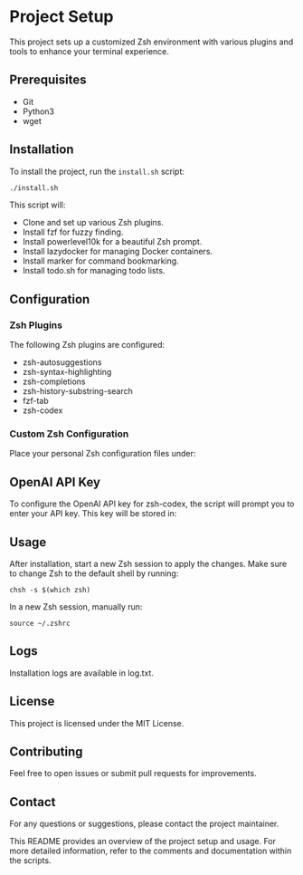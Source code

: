 # Project Setup

This project sets up a customized Zsh environment with various plugins and tools to enhance your terminal experience.

## Prerequisites

- Git
- Python3
- wget

## Installation

To install the project, run the `install.sh` script:

```sh
./install.sh
```
This script will:

- Clone and set up various Zsh plugins.
- Install fzf for fuzzy finding.
- Install powerlevel10k for a beautiful Zsh prompt.
- Install lazydocker for managing Docker containers.
- Install marker for command bookmarking.
- Install todo.sh for managing todo lists.

## Configuration

### Zsh Plugins
The following Zsh plugins are configured:

- zsh-autosuggestions
- zsh-syntax-highlighting
- zsh-completions
- zsh-history-substring-search
- fzf-tab
- zsh-codex

### Custom Zsh Configuration
Place your personal Zsh configuration files under:

## OpenAI API Key
To configure the OpenAI API key for zsh-codex, the script will prompt you to enter your API key. This key will be stored in:

## Usage
After installation, start a new Zsh session to apply the changes. Make sure to change Zsh to the default shell by running:

```
chsh -s $(which zsh)
```

In a new Zsh session, manually run:

```
source ~/.zshrc
```

## Logs
Installation logs are available in log.txt.

## License
This project is licensed under the MIT License.

## Contributing
Feel free to open issues or submit pull requests for improvements.

## Contact
For any questions or suggestions, please contact the project maintainer.

This README provides an overview of the project setup and usage. For more detailed information, refer to the comments and documentation within the scripts. 
